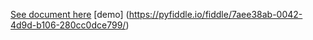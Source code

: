 [See document here](https://machinelearningcoban.com/2017/05/24/collaborativefiltering/)
[demo] (https://pyfiddle.io/fiddle/7aee38ab-0042-4d9d-b106-280cc0dce799/)